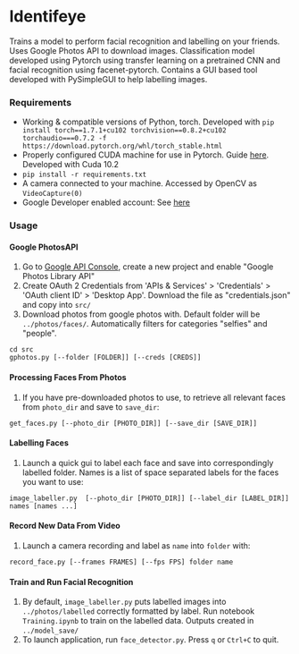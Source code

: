 # Identifeye
Trains a model to perform facial recognition and labelling on your friends. 
Uses Google Photos API to download images.
Classification model developed using Pytorch using transfer learning on a pretrained CNN and facial recognition using facenet-pytorch.
Contains a GUI based tool developed with PySimpleGUI to help labelling images.

### Requirements
 - Working & compatible versions of Python, torch. Developed with `pip install torch==1.7.1+cu102 torchvision==0.8.2+cu102 torchaudio===0.7.2 -f https://download.pytorch.org/whl/torch_stable.html`
 - Properly configured CUDA machine for use in Pytorch. Guide [here](https://medium.datadriveninvestor.com/installing-pytorch-and-tensorflow-with-cuda-enabled-gpu-f747e6924779). Developed with Cuda 10.2
 - `pip install -r requirements.txt`
 - A camera connected to your machine. Accessed by OpenCV as `VideoCapture(0)`
 - Google Developer enabled account: See [here](https://developers.google.com/)
 
### Usage
#### Google PhotosAPI
 1. Go to [Google API Console](https://console.developers.google.com/apis/library),  create a new project and enable "Google Photos Library API"
 2. Create OAuth 2 Credentials from 'APIs & Services' > 'Credentials' > 'OAuth client ID' > 'Desktop App'. Download the file as "credentials.json" and copy into `src/`
 3. Download photos from google photos with. Default folder will be `../photos/faces/`. Automatically filters for categories "selfies" and "people". 
 ```
 cd src
 gphotos.py [--folder [FOLDER]] [--creds [CREDS]]
 ```
#### Processing Faces From Photos
 1. If you have pre-downloaded photos to use, to retrieve all relevant faces from `photo_dir` and save to `save_dir`:
 ```
 get_faces.py [--photo_dir [PHOTO_DIR]] [--save_dir [SAVE_DIR]]
 ```
#### Labelling Faces
 1.  Launch a quick gui to label each face and save into correspondingly labelled folder. Names is a list of space separated labels for the faces you want to use:
 ```
 image_labeller.py  [--photo_dir [PHOTO_DIR]] [--label_dir [LABEL_DIR]] names [names ...]
 ```
#### Record New Data From Video
 1. Launch a camera recording and label as `name` into `folder` with:
 ```
 record_face.py [--frames FRAMES] [--fps FPS] folder name
 ```
#### Train and Run Facial Recognition
 1. By default, `image_labeller.py` puts labelled images into `../photos/labelled` correctly formatted by label. Run notebook `Training.ipynb` to train on the labelled data. Outputs created in `../model_save/`
 2. To launch application, run `face_detector.py`. Press `q` or `Ctrl+C` to quit. 
 
 
